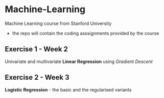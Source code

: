 # Machine-Learning
Machine Learning course from Stanford University

- the repo will contain the coding asssignments provided by the course

## Exercise 1 - Week 2
Univariate and multivariate **Linear Regression** using *Gradient Descent*

## Exercise 2 - Week 3
**Logistic Regression** - the basic and the regularised variants
